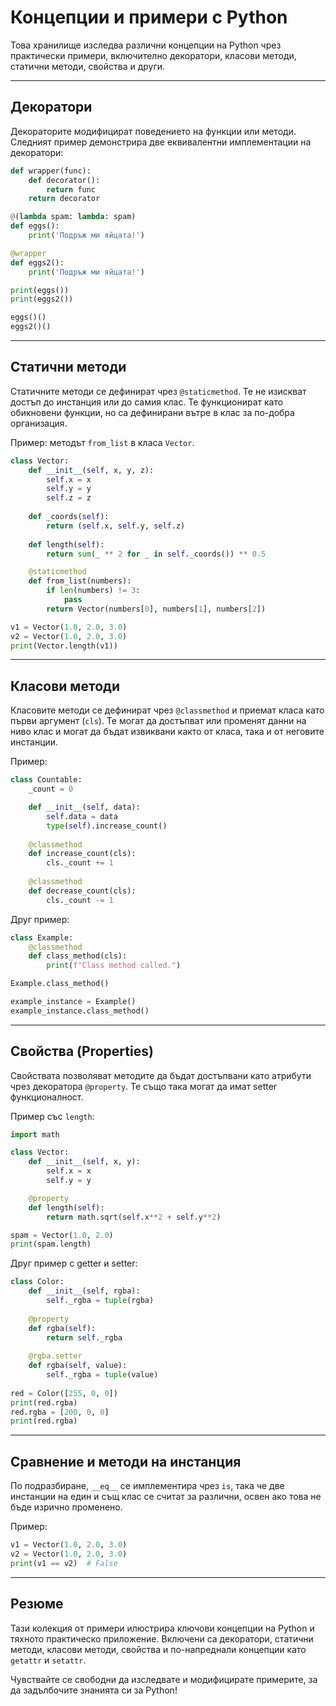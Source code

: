 
# Концепции и примери с Python

Това хранилище изследва различни концепции на Python чрез практически примери, включително декоратори, класови методи, статични методи, свойства и други.

---

## Декоратори

Декораторите модифицират поведението на функции или методи. Следният пример демонстрира две еквивалентни имплементации на декоратори:

```python
def wrapper(func):
    def decorator():
        return func
    return decorator

@(lambda spam: lambda: spam)
def eggs():
    print('Подръж ми яйцата!')

@wrapper
def eggs2():
    print('Подръж ми яйцата!')

print(eggs())
print(eggs2())

eggs()()
eggs2()()
```

---

## Статични методи

Статичните методи се дефинират чрез `@staticmethod`. Те не изискват достъп до инстанция или до самия клас. Те функционират като обикновени функции, но са дефинирани вътре в клас за по-добра организация.

Пример: методът `from_list` в класа `Vector`.

```python
class Vector:
    def __init__(self, x, y, z):
        self.x = x
        self.y = y
        self.z = z
        
    def _coords(self):
        return (self.x, self.y, self.z)
    
    def length(self):
        return sum(_ ** 2 for _ in self._coords()) ** 0.5

    @staticmethod
    def from_list(numbers):
        if len(numbers) != 3:
            pass
        return Vector(numbers[0], numbers[1], numbers[2])    

v1 = Vector(1.0, 2.0, 3.0)
v2 = Vector(1.0, 2.0, 3.0)
print(Vector.length(v1))
```

---

## Класови методи

Класовите методи се дефинират чрез `@classmethod` и приемат класа като първи аргумент (`cls`). Те могат да достъпват или променят данни на ниво клас и могат да бъдат извиквани както от класа, така и от неговите инстанции.

Пример:

```python
class Countable:
    _count = 0

    def __init__(self, data):
        self.data = data
        type(self).increase_count()
   
    @classmethod
    def increase_count(cls):
        cls._count += 1
   
    @classmethod
    def decrease_count(cls):
        cls._count -= 1
```

Друг пример:

```python
class Example:
    @classmethod
    def class_method(cls):
        print(f"Class method called.")

Example.class_method()

example_instance = Example()
example_instance.class_method()
```

---

## Свойства (Properties)

Свойствата позволяват методите да бъдат достъпвани като атрибути чрез декоратора `@property`. Те също така могат да имат setter функционалност.

Пример със `length`:

```python
import math

class Vector:
    def __init__(self, x, y):
        self.x = x
        self.y = y

    @property
    def length(self):
        return math.sqrt(self.x**2 + self.y**2)

spam = Vector(1.0, 2.0)
print(spam.length)
```

Друг пример с getter и setter:

```python
class Color:
    def __init__(self, rgba):
        self._rgba = tuple(rgba)
    
    @property
    def rgba(self):
        return self._rgba
    
    @rgba.setter
    def rgba(self, value):
        self._rgba = tuple(value)
        
red = Color([255, 0, 0])
print(red.rgba)
red.rgba = [200, 0, 0]
print(red.rgba)
```

---

## Сравнение и методи на инстанция

По подразбиране, `__eq__` се имплементира чрез `is`, така че две инстанции на един и същ клас се считат за различни, освен ако това не бъде изрично променено.

Пример:

```python
v1 = Vector(1.0, 2.0, 3.0)
v2 = Vector(1.0, 2.0, 3.0)
print(v1 == v2)  # False
```

---

## Резюме

Тази колекция от примери илюстрира ключови концепции на Python и тяхното практическо приложение. Включени са декоратори, статични методи, класови методи, свойства и по-напреднали концепции като `getattr` и `setattr`.

Чувствайте се свободни да изследвате и модифицирате примерите, за да задълбочите знанията си за Python!
